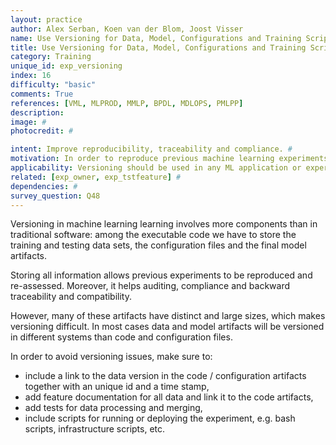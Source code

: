 ```yaml
---
layout: practice
author: Alex Serban, Koen van der Blom, Joost Visser
name: Use Versioning for Data, Model, Configurations and Training Scripts
title: Use Versioning for Data, Model, Configurations and Training Scripts
category: Training
unique_id: exp_versioning
index: 16
difficulty: "basic"
comments: True
references: [VML, MLPROD, MMLP, BPDL, MDLOPS, PMLPP]
description:
image: #
photocredit: #

intent: Improve reproducibility, traceability and compliance. #
motivation: In order to reproduce previous machine learning experiments, one needs more than just the executable code. Versioning the training and testing data, the final model and all configuration files is complementary to versioning the executable code. #
applicability: Versioning should be used in any ML application or experiment.
related: [exp_owner, exp_tstfeature] #
dependencies: #
survey_question: Q48
---
```


Versioning in machine learning learning involves more components than in traditional software: among the executable code we have to store the training and testing data sets, the configuration files and the final model artifacts.

Storing all information allows previous experiments to be reproduced and re-assessed.
Moreover, it helps auditing, compliance and backward traceability and compatibility.

However, many of these artifacts have distinct and large sizes, which makes versioning difficult.
In most cases data and model artifacts  will be versioned in different systems than code and configuration files.

In order to avoid versioning issues, make sure to:
- include a link to the data version in the code / configuration artifacts together with an unique id and a time stamp,
- add feature documentation for all data and link it to the code artifacts,
- add tests for data processing and merging,
- include scripts for running or deploying the experiment, e.g. bash scripts, infrastructure scripts, etc.


